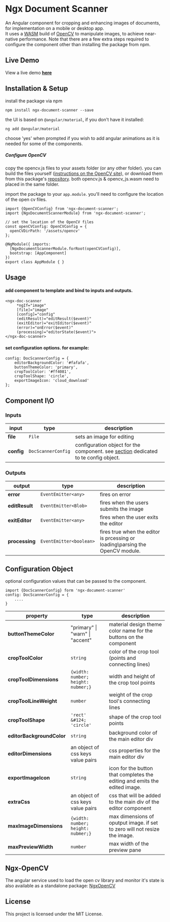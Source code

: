 # Ngx Document Scanner  
  
An Angular component for cropping and enhancing images of documents, for implementation on a mobile or desktop app.  
It uses a [WASM](https://webassembly.org/) build of [OpenCV](https://opencv.org/) to manipulate images, to achieve near-native performance. 
Note that there are a few extra steps required to configure the component other than installing the package from npm.

## Live Demo
View a live demo **[here](https://roiperlman.github.io/ngx-document-scanner)**

## Installation & Setup
install the package via npm

    npm install ngx-document-scanner --save

the UI is based on `@angular/material`, if you don't have it installed:

    ng add @angular/material 

choose 'yes' when prompted if you wish to add angular animations as it is needed for some of the components.

##### Configure OpenCV 
copy the opencv.js files to your assets folder (or any other folder). you can build the files yourself ([instructions on the OpenCV site](https://docs.opencv.org/3.4/d4/da1/tutorial_js_setup.html)), or download them from this package's [repository](https://github.com/roiperlman/ngx-document-scanner).
both opencv.js & opencv_js.wasm need to placed in the same folder.

import the package to your `app.module`. you'll need to configure the location of the open cv files.
	
    import {OpenCVConfig} from 'ngx-document-scanner';
    import {NgxDocumentScannerModule} from 'ngx-document-scanner';
    
    // set the location of the OpenCV files
    const openCVConfig: OpenCVConfig = {
	  openCVDirPath: '/assets/opencv'  
	};
	
    @NgModule({ imports: 
      [NgxDocumentScannerModule.forRoot(openCVConfig)],
      bootstrap: [AppComponent]  
    })
    export class AppModule { }

## Usage

#### add component to template and bind to inputs and outputs.

    <ngx-doc-scanner 
         *ngIf="image"
         [file]="image"
         [config]="config"
         (editResult)="editResult($event)"
         (exitEditor)="exitEditor($event)"
         (error)="onError($event)"
         (processing)="editorState($event)">
    </ngx-doc-scanner>

#### set configuration options. for example:

    config: DocScannerConfig = {  
	    editorBackgroundColor: '#fafafa', 
	    buttonThemeColor: 'primary',  
	    cropToolColor: '#ff4081',  
	    cropToolShape: 'circle',
	    exportImageIcon: 'cloud_download'  
    };

## Component I\O
### Inputs
	
|input|type|description|
|--|--|--|
| **file** | `File` | sets an image for editing |
| **config** | `DocScannerConfig` | configuration object for the component. see [section](#config) dedicated to te config object. |

### Outputs

|output|type|description|
|--|--|--|
| **error** | `EventEmitter<any>` | fires on error |
| **editResult** | `EventEmitter<Blob>` | fires when the users submits the image |
|**exitEditor**| `EventEmitter<any>`| fires when the user exits the editor|
|**processing**|`EventEmitter<boolean>`|fires true when the editor is prcessing or loading\parsing the OpenCV module.


<a id="config"></a>
## Configuration Object
optional configuration values that can be passed to the component. 

    import {DocScannerConfig} form 'ngx-document-scanner'
    config: DocScannerConfig = {
	    ....
    }

| property | type | description |
|--|--|--|
|**buttonThemeColor** | "primary" &#124; "warn" &#124; "accent"  | material design theme color name  for the buttons on the component|
|**cropToolColor**|`string`|color of the crop tool (points and connecting lines)  |
|**cropToolDimensions**  | `{width: number; height: nubmer;}`| width and height of the crop tool points|
|**cropToolLineWeight**  |`number`|weight of the crop tool's connecting lines  |
|**cropToolShape**|`'rect' &#124; 'circle'`|shape of the crop tool points  |
|**editorBackgroundColor**|`string`|background color of the main editor div  |
|**editorDimensions** | an object of css keys value pairs| css properties for the main editor div  |
|**exportImageIcon**  |`string`| icon for the button that completes the editing and emits the edited image.|
**extraCss**|an object of css keys value pairs|css that will be added to the main div of the editor component |
|**maxImageDimensions**  | `{width: number; height: nubmer;}` | max dimensions of oputput image. if set to zero will not resize the image.|
|**maxPreviewWidth**  | `number`|max width of the preview pane|

## Ngx-OpenCV
The angular service used to load the open cv library and monitor it's state is also available as a standalone package: [NgxOpenCV](https://www.npmjs.com/ngx-opencv)

## License  
  
This project is licensed under the MIT License.

